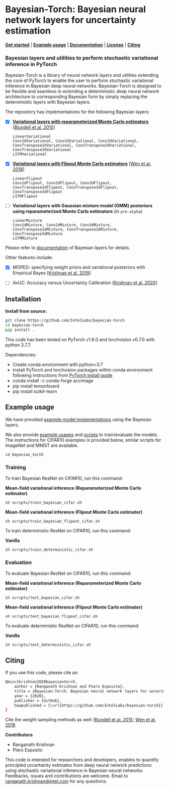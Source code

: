 # Bayesian-Torch: Bayesian neural network layers for uncertainty estimation
**[Get started](#Installation)** | **[Example usage](#example-usage)** | **[Documentation](doc/bayesian_torch.layers.md)** | **[License](LICENSE)** | **[Citing](#citing)** 

### Bayesian layers and utilities to perform stochastic variational inference in PyTorch

Bayesian-Torch is a library of neural network layers and utilities extending the core of PyTorch to enable the user to perform stochastic variational inference in Bayesian deep neural networks.
Bayesian-Torch is designed to be flexible and seamless in extending a deterministic deep neural network architecture to corresponding Bayesian form by simply replacing the deterministic layers with Bayesian layers. 


The repository has implementations for the following Bayesian layers:
- [x] **[Variational layers with reparameterized Monte Carlo estimators](bayesian_torch/layers/variational_layers)** [[Blundell et al. 2015](https://arxiv.org/abs/1505.05424)]

      
      LinearVariational 
      Conv1dVariational, Conv2dVariational, Conv3dVariational, ConvTranspose1dVariational, ConvTranspose2dVariational, ConvTranspose3dVariational
      LSTMVariational
      
- [x] **[Variational layers with Flipout Monte Carlo estimators](bayesian_torch/layers/flipout_layers)** [[Wen et al. 2018](https://arxiv.org/abs/1803.04386)]
      
      LinearFlipout 
      Conv1dFlipout, Conv2dFlipout, Conv3dFlipout, ConvTranspose1dFlipout, ConvTranspose2dFlipout, ConvTranspose3dFlipout
      LSTMFlipout

<!--
- [ ] **[Radial BNN layers](bayesian_torch/layers/radial_layers)** [[Farquhar et al. 2020](https://arxiv.org/abs/1907.00865)]

      LinearRadial
      Conv1dRadial, Conv2dRadial, Conv3dRadial, ConvTranspose1dRadial, ConvTranspose2dRadial, ConvTranspose3dRadial
      LSTMRadial
-->

- [ ] **Variational layers with Gaussian mixture model (GMM) posteriors using reparameterized Monte Carlo estimators** (in `pre-alpha`)

      LinearMixture
      Conv1dMixture, Conv2dMixture, Conv3dMixture, ConvTranspose1dMixture, ConvTranspose2dMixture, ConvTranspose3dMixture
      LSTMMixture

Please refer to [documentation](doc/bayesian_torch.layers.md#layers) of Bayesian layers for details.

Other features include:
- [x] MOPED: specifying weight priors and variational posteriors with Empirical Bayes [[Krishnan et al. 2019](https://arxiv.org/abs/1906.05323)]
- [ ] AvUC: Accuracy versus Uncertainty Calibration [[Krishnan et al. 2020](https://proceedings.neurips.cc/paper/2020/file/d3d9446802a44259755d38e6d163e820-Paper.pdf)]
 

## Installation


**Install from source:**
```sh
git clone https://github.com/IntelLabs/bayesian-torch
cd bayesian-torch
pip install .
```
This code has been tested on PyTorch v1.6.0 and torchvision v0.7.0 with python 3.7.7.

Dependencies:

- Create conda environment with python=3.7
- Install PyTorch and torchvision packages within conda environment following instructions from [PyTorch install guide](https://pytorch.org/get-started/locally/)
- conda install -c conda-forge accimage
- pip install tensorboard
- pip install scikit-learn

## Example usage
We have provided [example model implementations](bayesian_torch/models/bayesian) using the Bayesian layers.

We also provide [example usages](bayesian_torch/examples) and [scripts](bayesian_torch/scripts) to train/evaluate the models. The instructions for CIFAR10 examples is provided below, similar scripts for ImageNet and MNIST are available.

```
cd bayesian_torch
```

### Training

To train Bayesian ResNet on CIFAR10, run this command:

**Mean-field variational inference (Reparameterized Monte Carlo estimator)**
```train
sh scripts/train_bayesian_cifar.sh
```

**Mean-field variational inference (Flipout Monte Carlo estimator)**
```train
sh scripts/train_bayesian_flipout_cifar.sh
```

To train deterministic ResNet on CIFAR10, run this command:

**Vanilla**
```train
sh scripts/train_deterministic_cifar.sh
```


### Evaluation

To evaluate Bayesian ResNet on CIFAR10, run this command:

**Mean-field variational inference (Reparameterized Monte Carlo estimator)**
```test
sh scripts/test_bayesian_cifar.sh
```

**Mean-field variational inference (Flipout Monte Carlo estimator)**
```test
sh scripts/test_bayesian_flipout_cifar.sh
```

To evaluate deterministic ResNet on CIFAR10, run this command:

**Vanilla**
```test
sh scripts/test_deterministic_cifar.sh
```

## Citing

If you use this code, please cite as:
```sh
@misc{krishnan2020bayesiantorch,
    author = {Ranganath Krishnan and Piero Esposito},
    title = {Bayesian-Torch: Bayesian neural network layers for uncertainty estimation},
    year = {2020},
    publisher = {GitHub},
    howpublished = {\url{https://github.com/IntelLabs/bayesian-torch}}
}
```

Cite the weight sampling methods as well: [Blundell et al. 2015](https://arxiv.org/abs/1505.05424); [Wen et al. 2018](https://arxiv.org/abs/1803.04386)

**Contributors**
- Ranganath Krishnan 
- Piero Esposito 

This code is intended for researchers and developers, enables to quantify principled uncertainty estimates from deep neural network predictions using stochastic variational inference in Bayesian neural networks. 
Feedbacks, issues and contributions are welcome. Email to <ranganath.krishnan@intel.com> for any questions.
 

